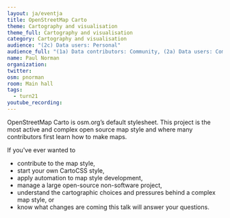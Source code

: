 ```yaml
---
layout: ja/eventja
title: OpenStreetMap Carto
theme: Cartography and visualisation
theme_full: Cartography and visualisation
category: Cartography and visualisation
audience: "(2c) Data users: Personal"
audience_full: "(1a) Data contributors: Community, (2a) Data users: Commercial, (2b) Data users: Non-profit and public service, (2c) Data users: Personal"
name: Paul Norman
organization:
twitter:
osm: pnorman
room: Main hall
tags:
  - turn21
youtube_recording:
---
```

OpenStreetMap Carto is osm.org’s default stylesheet. This project is the most active and complex open source map style and where many contributors first learn how to make maps.

If you've ever wanted to
- contribute to the map style,
- start your own CartoCSS style,
- apply automation to map style development,
- manage a large open-source non-software project,
- understand the cartographic choices and pressures behind a complex map style, or
- know what changes are coming
this talk will answer your questions.


